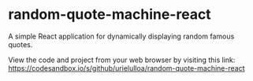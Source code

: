 # random-quote-machine-react
A simple React application for dynamically displaying random famous quotes.

View the code and project from your web browser by visiting this link: https://codesandbox.io/s/github/urielulloa/random-quote-machine-react
